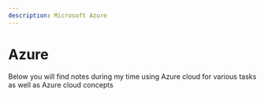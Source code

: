 ```yaml
---
description: Microsoft Azure
---
```


# Azure

Below you will find notes during my time using Azure cloud for various tasks as well as Azure cloud concepts

